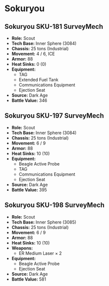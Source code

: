 # Sokuryou
## Sokuryou SKU-181 SurveyMech
- **Role:** Scout
- **Tech Base:** Inner Sphere (3084)
- **Chassis:** 25 tons (Industrial)
- **Movement:** 4 / 6, ICE
- **Armor:** 88
- **Heat Sinks:** 0 (0)
- **Equipment:**
  - TAG
  - Extended Fuel Tank
  - Communications Equipment
  - Ejection Seat
- **Source:** Dark Age
- **Battle Value:** 346

## Sokuryou SKU-197 SurveyMech
- **Role:** Scout
- **Tech Base:** Inner Sphere (3084)
- **Chassis:** 25 tons (Industrial)
- **Movement:** 6 / 9
- **Armor:** 88
- **Heat Sinks:** 10 (10)
- **Equipment:**
  - Beagle Active Probe
  - TAG
  - Communications Equipment
  - Ejection Seat
- **Source:** Dark Age
- **Battle Value:** 395

## Sokuryou SKU-198 SurveyMech
- **Role:** Scout
- **Tech Base:** Inner Sphere (3085)
- **Chassis:** 25 tons (Industrial)
- **Movement:** 6 / 9
- **Armor:** 88
- **Heat Sinks:** 10 (10)
- **Weapons:**
  - ER Medium Laser × 2
- **Equipment:**
  - Beagle Active Probe
  - Ejection Seat
- **Source:** Dark Age
- **Battle Value:** 581

